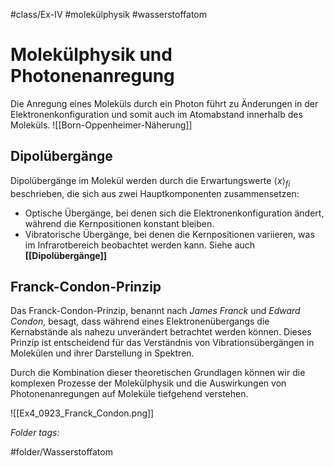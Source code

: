 #class/Ex-IV #molekülphysik #wasserstoffatom 

# Molekülphysik und Photonenanregung

Die Anregung eines Moleküls durch ein Photon führt zu Änderungen in der Elektronenkonfiguration und somit auch im Atomabstand innerhalb des Moleküls. 
![[Born-Oppenheimer-Näherung]]

## Dipolübergänge

Dipolübergänge im Molekül werden durch die Erwartungswerte $\langle x \rangle_{fi}$ beschrieben, die sich aus zwei Hauptkomponenten zusammensetzen:

- Optische Übergänge, bei denen sich die Elektronenkonfiguration ändert, während die Kernpositionen konstant bleiben.
- Vibratorische Übergänge, bei denen die Kernpositionen variieren, was im Infrarotbereich beobachtet werden kann.
Siehe auch **[[Dipolübergänge]]**

## Franck-Condon-Prinzip

Das Franck-Condon-Prinzip, benannt nach *James Franck* und *Edward Condon*, besagt, dass während eines Elektronenübergangs die Kernabstände als nahezu unverändert betrachtet werden können. Dieses Prinzip ist entscheidend für das Verständnis von Vibrationsübergängen in Molekülen und ihrer Darstellung in Spektren.

Durch die Kombination dieser theoretischen Grundlagen können wir die komplexen Prozesse der Molekülphysik und die Auswirkungen von Photonenanregungen auf Moleküle tiefgehend verstehen.

![[Ex4_0923_Franck_Condon.png]]




 *Folder tags:*

#folder/Wasserstoffatom